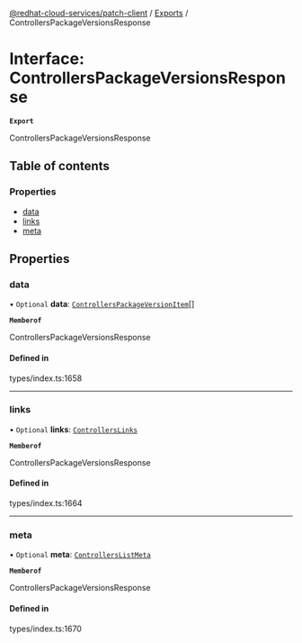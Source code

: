 [@redhat-cloud-services/patch-client](../README.md) / [Exports](../modules.md) / ControllersPackageVersionsResponse

# Interface: ControllersPackageVersionsResponse

**`Export`**

ControllersPackageVersionsResponse

## Table of contents

### Properties

- [data](ControllersPackageVersionsResponse.md#data)
- [links](ControllersPackageVersionsResponse.md#links)
- [meta](ControllersPackageVersionsResponse.md#meta)

## Properties

### data

• `Optional` **data**: [`ControllersPackageVersionItem`](ControllersPackageVersionItem.md)[]

**`Memberof`**

ControllersPackageVersionsResponse

#### Defined in

types/index.ts:1658

___

### links

• `Optional` **links**: [`ControllersLinks`](ControllersLinks.md)

**`Memberof`**

ControllersPackageVersionsResponse

#### Defined in

types/index.ts:1664

___

### meta

• `Optional` **meta**: [`ControllersListMeta`](ControllersListMeta.md)

**`Memberof`**

ControllersPackageVersionsResponse

#### Defined in

types/index.ts:1670

